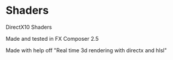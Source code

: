 # Shaders

DirectX10 Shaders

Made and tested in FX Composer 2.5

Made with help off "Real time 3d rendering with directx and hlsl"
